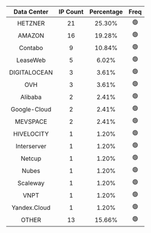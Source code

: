 | Data Center | IP Count | Percentage | Freq |
|:------------:|:--------:|:-----------:|:-----:|
| HETZNER | 21 | 25.30% | 🟢 |
| AMAZON | 16 | 19.28% | 🟢 |
| Contabo | 9 | 10.84% | 🟢 |
| LeaseWeb | 5 | 6.02% | 🟢 |
| DIGITALOCEAN | 3 | 3.61% | 🟢 |
| OVH | 3 | 3.61% | 🟢 |
| Alibaba | 2 | 2.41% | 🟢 |
| Google-Cloud | 2 | 2.41% | 🟢 |
| MEVSPACE | 2 | 2.41% | 🟢 |
| HIVELOCITY | 1 | 1.20% | 🟢 |
| Interserver | 1 | 1.20% | 🟢 |
| Netcup | 1 | 1.20% | 🟢 |
| Nubes | 1 | 1.20% | 🟢 |
| Scaleway | 1 | 1.20% | 🟢 |
| VNPT | 1 | 1.20% | 🟢 |
| Yandex.Cloud | 1 | 1.20% | 🟢 |
| OTHER | 13 | 15.66% | 🟢 |